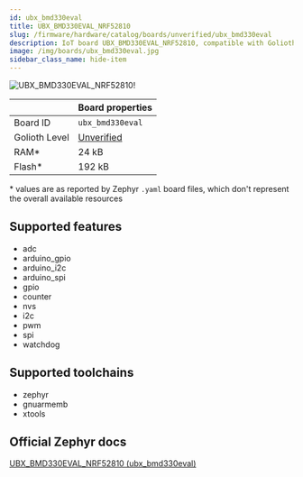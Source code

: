```yaml
---
id: ubx_bmd330eval
title: UBX_BMD330EVAL_NRF52810
slug: /firmware/hardware/catalog/boards/unverified/ubx_bmd330eval
description: IoT board UBX_BMD330EVAL_NRF52810, compatible with Golioth at unverified level.
image: /img/boards/ubx_bmd330eval.jpg
sidebar_class_name: hide-item
---
```


[//]: # (This is an auto-generated file, do not edit! Changes to it will be lost upon re-generation)

![UBX_BMD330EVAL_NRF52810!](/img/boards/ubx_bmd330eval.jpg "UBX_BMD330EVAL_NRF52810")

|                | Board properties     |
| -------------  | -------------------- |
| Board ID       | `ubx_bmd330eval` |
| Golioth Level  | [Unverified](/firmware/hardware#unverified-boards) |
| RAM*           | 24 kB |
| Flash*         | 192 kB |

\* values are as reported by Zephyr `.yaml` board files, which don't represent the overall available resources



## Supported features

* adc
* arduino_gpio
* arduino_i2c
* arduino_spi
* gpio
* counter
* nvs
* i2c
* pwm
* spi
* watchdog

## Supported toolchains

* zephyr
* gnuarmemb
* xtools

## Official Zephyr docs

[UBX_BMD330EVAL_NRF52810 (ubx_bmd330eval)](https://docs.zephyrproject.org/latest/boards/u-blox/ubx_bmd330eval/doc/index.html)
